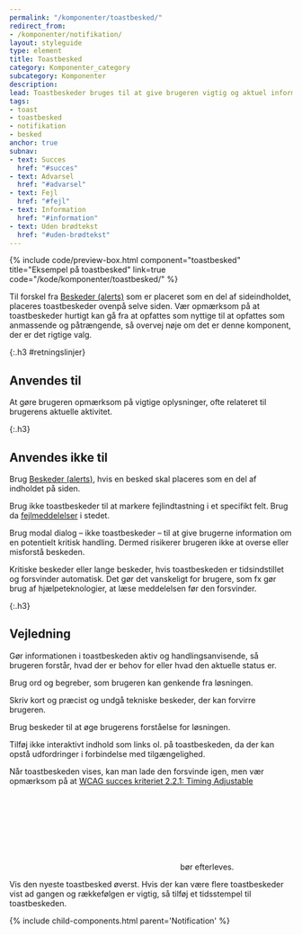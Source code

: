 ```yaml
---
permalink: "/komponenter/toastbesked/"
redirect_from:
- /komponenter/notifikation/
layout: styleguide
type: element
title: Toastbesked
category: Komponenter_category
subcategory: Komponenter
description: 
lead: Toastbeskeder bruges til at give brugeren vigtig og aktuel information om fx status, generelle fejl, fejlopsummeringer, samt til at gøre opmærksom på ting brugeren skal vide, fx automatiske ændringer i brugerens data o.l. 
tags:
- toast
- toastbesked
- notifikation
- besked
anchor: true
subnav:
- text: Succes
  href: "#succes"
- text: Advarsel
  href: "#advarsel"
- text: Fejl
  href: "#fejl"
- text: Information
  href: "#information"
- text: Uden brødtekst
  href: "#uden-brødtekst"
---
```

{% include code/preview-box.html component="toastbesked" title="Eksempel på toastbesked" link=true code="/kode/komponenter/toastbesked/" %}

Til forskel fra <a href="/komponenter/beskeder/">Beskeder (alerts)</a> som er placeret som en del af sideindholdet, placeres toastbeskeder ovenpå selve siden.
Vær opmærksom på at toastbeskeder hurtigt kan gå fra at opfattes som nyttige til at opfattes som anmassende og påtrængende, så overvej nøje om det er denne komponent, der er det rigtige valg.

{:.h3 #retningslinjer}
## Anvendes til
At gøre brugeren opmærksom på vigtige oplysninger, ofte relateret til brugerens aktuelle aktivitet.

{:.h3}
## Anvendes ikke til
Brug <a href="/komponenter/beskeder/">Beskeder (alerts)</a>, hvis en besked skal placeres som en del af indholdet på siden.

Brug ikke toastbeskeder til at markere fejlindtastning i et specifikt felt. Brug da <a href="/komponenter/fejlmeddelelser/">fejlmeddelelser</a> i stedet.

Brug modal dialog – ikke toastbeskeder – til at give brugerne information om en potentielt kritisk handling. Dermed risikerer brugeren ikke at overse eller misforstå beskeden.

Kritiske beskeder eller lange beskeder, hvis toastbeskeden er tidsindstillet og forsvinder automatisk. Det gør det vanskeligt for brugere, som fx gør brug af hjælpeteknologier, at læse meddelelsen før den forsvinder.

{:.h3}
## Vejledning
Gør informationen i toastbeskeden aktiv og handlingsanvisende, så brugeren forstår, hvad der er behov for eller hvad den aktuelle status er.

Brug ord og begreber, som brugeren kan genkende fra løsningen.

Skriv kort og præcist og undgå tekniske beskeder, der kan forvirre brugeren.

Brug beskeder til at øge brugerens forståelse for løsningen.

Tilføj ikke interaktivt indhold som links ol. på toastbeskeden, da der kan opstå udfordringer i forbindelse med tilgængelighed.

Når toastbeskeden vises, kan man lade den forsvinde igen, men vær opmærksom på at <a href="https://www.w3.org/WAI/WCAG21/Understanding/timing-adjustable.html" class="icon-link">WCAG succes kriteriet 2.2.1: Timing Adjustable<svg class="icon-svg" focusable="false" aria-hidden="true"><use xlink:href="#open-in-new"></use></svg></a> bør efterleves.

Vis den nyeste toastbesked øverst. Hvis der kan være flere toastbeskeder vist ad gangen og rækkefølgen er vigtig, så tilføj et tidsstempel til toastbeskeden.

{% include child-components.html parent='Notification' %}
